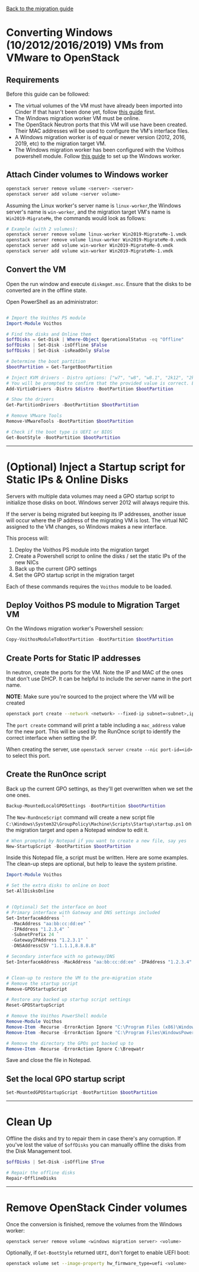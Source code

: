 [Back to the migration guide](/vmware-migration.html)


# Converting Windows (10/2012/2016/2019) VMs from VMware to OpenStack

## Requirements


Before this guide can be followed:

 - The virtual volumes of the VM must have already been imported into Cinder
   If that hasn't been done yet, follow [this guide](/vmware-migration.html) first.
 - The Windows migration worker VM must be online.
 - The OpenStack Neutron ports that this VM will use have been created.
   Their MAC addresses will be used to configure the VM's interface files.
 - A Windows migration worker is of equal or newer version (2012, 2016, 2019, etc) to the migration
   target VM.
 - The Windows migration worker has been configured with the Voithos powershell module.
   Follow [this guide](/migrations/windows-worker.html) to set up the Windows worker.



## Attach Cinder volumes to Windows worker

```bash
openstack server remove volume <server> <server>
openstack server add volume <server volume>
```

Assuming the Linux worker's server name is `linux-worker`,the Windows server's name is
`win-worker`, and the migration target VM's name is `Win2019-MigrateMe`, the commands would look
as follows:

```bash
# Example (with 2 volumes):
openstack server remove volume linux-worker Win2019-MigrateMe-1.vmdk
openstack server remove volume linux-worker Win2019-MigrateMe-0.vmdk
openstack server add volume win-worker Win2019-MigrateMe-0.vmdk
openstack server add volume win-worker Win2019-MigrateMe-1.vmdk
```


## Convert the VM

Open the run window and execute `diskmgmt.msc`.
Ensure that the disks to be converted are in the offline state.

Open PowerShell as an administrator:

```ps1

# Import the Voithos PS module
Import-Module Voithos

# Find the disks and Online them
$offDisks = Get-Disk | Where-Object OperationalStatus -eq "Offline"
$offDisks | Set-Disk -isOffline $False
$offDisks | Set-Disk -isReadOnly $False

# Determine the boot partition
$bootPartition = Get-TargetBootPartition

# Inject KVM drivers - Distro options: ["w7", "w8", "w8.1", "2k12", "2k12r2", "2k16", "2k19"]
# You will be prompted to confirm that the provided value is correct. Enter "y" to continue.
Add-VirtioDrivers -Distro $distro -BootPartition $bootPartition

# Show the drivers
Get-PartitionDrivers -BootPartition $bootPartition

# Remove VMware Tools
Remove-VMwareTools -BootPartition $bootPartition

# Check if the boot type is UEFI or BIOS
Get-BootStyle -BootPartition $bootPartition
```


---


# (Optional) Inject a Startup script for Static IPs & Online Disks


Servers with multiple data volumes may need a GPO startup script to initialize those disks on boot.
Windows server 2012 will always require this.

If the server is being migrated but keeping its IP addresses, another issue will occur where the IP
address of the migrating VM is lost. The virtual NIC assigned to the VM changes, so Windows makes
a new interface.

This process will:

1. Deploy the Voithos PS module into the migration target
1. Create a Powershell script to online the disks / set the static IPs of the new NICs
1. Back up the current GPO settings
1. Set the GPO startup script in the migration target

Each of these commands requires the `Voithos` module to be loaded.

## Deploy Voithos PS module to Migration Target VM

On the Windows migration worker's Powershell session:

```ps1
Copy-VoithosModuleToBootPartition -BootPartition $bootPartition
```

## Create Ports for Static IP addresses

In neutron, create the ports for the VM. Note the IP and MAC of the ones that don't use DHCP.
It can be helpful to include the server name in the port name.

**NOTE**: Make sure you're sourced to the project where the VM will be created

```bash
openstack port create --network <network> --fixed-ip subnet=<subnet>,ip-address=<IP address>  <port name>
```

The `port create` command will print a table including a `mac_address` value for the new port.
This will be used by the RunOnce script to identify the correct interface when setting the IP.

When creating the server, use `openstack server create --nic port-id=<id>` to select this port.


## Create the RunOnce script

Back up the current GPO settings, as they'll get overwritten when we set the one ones.

```ps1
Backup-MountedLocalGPOSettings -BootPartition $bootPartition
```

The `New-RunOnceScript` command will create a new script file
`C:\Windows\System32\GroupPolicy\Machine\Scripts\Startup\startup.ps1`
on the migration target and open a Notepad window to edit it.

```ps1
# When prompted by Notepad if you want to create a new file, say yes
New-StartupScript -BootPartition $bootPartition
```

Inside this Notepad file, a script must be written. Here are some examples. The clean-up
steps are optional, but help to leave the system pristine.

```ps1
Import-Module Voithos

# Set the extra disks to online on boot
Set-AllDisksOnline


# (Optional) Set the interface on boot
# Primary interface with Gateway and DNS settings included
Set-InterfaceAddress `
  -MacAddress "aa:bb:cc:dd:ee" `
  -IPAddress "1.2.3.4" `
  -SubnetPrefix 24 `
  -GatewayIPAddress "1.2.3.1" `
  -DNSAddressCSV "1.1.1.1,8.8.8.8"

# Secondary interface with no gateway/DNS
Set-InterfaceAddress -MacAddress "aa:bb:cc:dd:ee" -IPAddress "1.2.3.4" -SubnetPrefix 24


# Clean-up to restore the VM to the pre-migration state
# Remove the startup script
Remove-GPOStartupScript

# Restore any backed up startup script settings
Reset-GPOStartupScript

# Remove the Voithos PowerShell module
Remove-Module Voithos
Remove-Item -Recurse -ErrorAction Ignore "C:\Program Files (x86)\WindowsPowerShell\Modules\Voithos"
Remove-Item -Recurse -ErrorAction Ignore "C:\Program Files\WindowsPowerShell\Modules\Voithos"

# Remove the directory the GPOs got backed up to
Remove-Item -Recurse -ErrorAction Ignore C:\Breqwatr
```

Save and close the file in Notepad.


## Set the local GPO startup script

```ps1
Set-MountedGPOStartupScript -BootPartition $bootPartition
```

---


# Clean Up

Offline the disks and try to repair them in case there's any corruption. If you've lost the value
of `$offDisks` you can manually offline the disks from the Disk Management tool.

```ps1
$offDisks | Set-Disk -isOffline $True

# Repair the offline disks
Repair-OfflineDisks
```


---


# Remove OpenStack Cinder volumes

Once the conversion is finished, remove the volumes from the Windows worker:

```bash
openstack server remove volume <windows migration server> <volume>
```

Optionally, if `Get-BootStyle` returned `UEFI`, don't forget to enable UEFI boot:

```bash
openstack volume set --image-property hw_firmware_type=uefi <volume>
```
